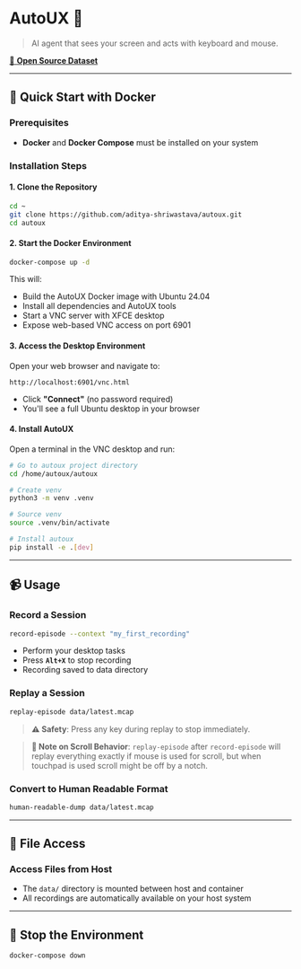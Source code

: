 # AutoUX 🤖

> AI agent that sees your screen and acts with keyboard and mouse.

[🤗 **Open Source Dataset**](https://huggingface.co/datasets/aditya-shriwastava/autoux)

---

## 🚀 Quick Start with Docker

### Prerequisites

- **Docker** and **Docker Compose** must be installed on your system

### Installation Steps

#### 1. Clone the Repository
```bash
cd ~
git clone https://github.com/aditya-shriwastava/autoux.git
cd autoux
```

#### 2. Start the Docker Environment
```bash
docker-compose up -d
```

This will:
- Build the AutoUX Docker image with Ubuntu 24.04
- Install all dependencies and AutoUX tools
- Start a VNC server with XFCE desktop
- Expose web-based VNC access on port 6901

#### 3. Access the Desktop Environment
Open your web browser and navigate to:
```
http://localhost:6901/vnc.html
```
- Click **"Connect"** (no password required)
- You'll see a full Ubuntu desktop in your browser

#### 4. Install AutoUX
Open a terminal in the VNC desktop and run:
```bash
# Go to autoux project directory
cd /home/autoux/autoux
```
```bash
# Create venv
python3 -m venv .venv
```
```bash
# Source venv
source .venv/bin/activate
```
```bash
# Install autoux
pip install -e .[dev]
```

---

## 📹 Usage

### Record a Session
```bash
record-episode --context "my_first_recording"
```
- Perform your desktop tasks
- Press **`Alt+X`** to stop recording
- Recording saved to data directory

### Replay a Session
```bash
replay-episode data/latest.mcap
```

> **⚠️ Safety**: Press any key during replay to stop immediately.

> **📝 Note on Scroll Behavior**: `replay-episode` after `record-episode` will replay everything exactly if mouse is used for scroll, but when touchpad is used scroll might be off by a notch.

### Convert to Human Readable Format
```bash
human-readable-dump data/latest.mcap
```

---

## 📁 File Access

### Access Files from Host
- The `data/` directory is mounted between host and container
- All recordings are automatically available on your host system

---

## 🛑 Stop the Environment
```bash
docker-compose down
```

